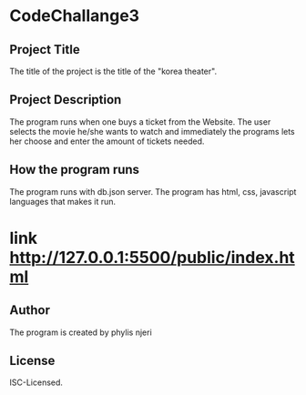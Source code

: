 # CodeChallange3
## Project Title
The title of the project is the title of the "korea theater".

## Project Description
The program runs when one buys a ticket from the Website. The user selects the movie he/she wants to watch and immediately the programs lets her choose and enter the amount of tickets needed.

## How the program runs
The program runs with db.json server. 
The program has html, css, javascript languages that makes it run.
# link http://127.0.0.1:5500/public/index.html


## Author
The program is created by phylis njeri

## License
ISC-Licensed.
